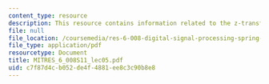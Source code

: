 ```yaml
---
content_type: resource
description: This resource contains information related to the z-transform.
file: null
file_location: /coursemedia/res-6-008-digital-signal-processing-spring-2011/c7f87d4cb052de4f4881ee8c3c90b8e8_MITRES_6_008S11_lec05.pdf
file_type: application/pdf
resourcetype: Document
title: MITRES_6_008S11_lec05.pdf
uid: c7f87d4c-b052-de4f-4881-ee8c3c90b8e8
---
```

